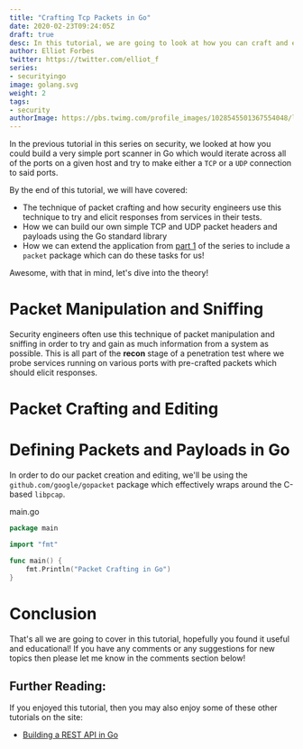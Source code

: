 ```yaml
---
title: "Crafting Tcp Packets in Go"
date: 2020-02-23T09:24:05Z
draft: true
desc: In this tutorial, we are going to look at how you can craft and edit TCP and UDP packet headers using Go and why this is useful for penetration testing
author: Elliot Forbes
twitter: https://twitter.com/elliot_f
series:
- securityingo
image: golang.svg
weight: 2 
tags:
- security
authorImage: https://pbs.twimg.com/profile_images/1028545501367554048/lzr43cQv_400x400.jpg
---
```


In the previous tutorial in this series on security, we looked at how you could build a very simple port scanner in Go which would iterate across all of the ports on a given host and try to make either a `TCP` or a `UDP` connection to said ports. 

By the end of this tutorial, we will have covered:

* The technique of packet crafting and how security engineers use this technique to try and elicit responses from services in their tests.
* How we can build our own simple TCP and UDP packet headers and payloads using the Go standard library
* How we can extend the application from [part 1](/projects/building-security-tools-in-go/building-port-scanner-go/) of the series to include a `packet` package which can do these tasks for us! 

Awesome, with that in mind, let's dive into the theory!

# Packet Manipulation and Sniffing

Security engineers often use this technique of packet manipulation and sniffing in order to try and gain as much information from a system as possible. This is all part of the **recon** stage of a penetration test where we probe services running on various ports with pre-crafted packets which should elicit responses.


# Packet Crafting and Editing



# Defining Packets and Payloads in Go

In order to do our packet creation and editing, we'll be using the `github.com/google/gopacket` package which effectively wraps around the C-based `libpcap`. 

<div class="filename"> main.go </div>

```go
package main

import "fmt"

func main() {
    fmt.Println("Packet Crafting in Go")
}
```

# Conclusion

That's all we are going to cover in this tutorial, hopefully you found it useful and educational! If you have any comments or any suggestions for new topics then please let me know in the comments section below!

## Further Reading:

If you enjoyed this tutorial, then you may also enjoy some of these other tutorials on the site:

* [Building a REST API in Go]()